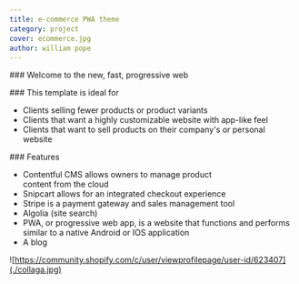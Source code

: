 ```yaml
---
title: e-commerce PWA theme
category: project
cover: ecommerce.jpg
author: william pope
---
```


### Welcome to the new, fast, progressive web
 
### This template is ideal for
* Clients selling fewer products or product variants
* Clients that want a highly customizable website with app-like feel 
* Clients that want to sell products on their company's or personal website

### Features
* Contentful CMS allows owners to manage product content from the cloud
* Snipcart allows for an integrated checkout experience
* Stripe is a payment gateway and sales management tool
* Algolia (site search)
* PWA, or progressive web app, is a website that functions and performs similar to a native Android or IOS application
* A blog


![https://community.shopify.com/c/user/viewprofilepage/user-id/623407](./collaga.jpg)

